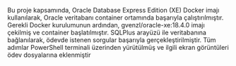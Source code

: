 Bu proje kapsamında, Oracle Database Express Edition (XE) Docker imajı kullanılarak, Oracle veritabanı container ortamında başarıyla çalıştırılmıştır. Gerekli Docker kurulumunun ardından, gvenzl/oracle-xe:18.4.0 imajı çekilmiş ve container başlatılmıştır. SQLPlus arayüzü ile veritabanına bağlanılarak, ödevde istenen sorgular başarıyla gerçekleştirilmiştir. Tüm adımlar PowerShell terminali üzerinden yürütülmüş ve ilgili ekran görüntüleri ödev dosyalarına eklenmiştir